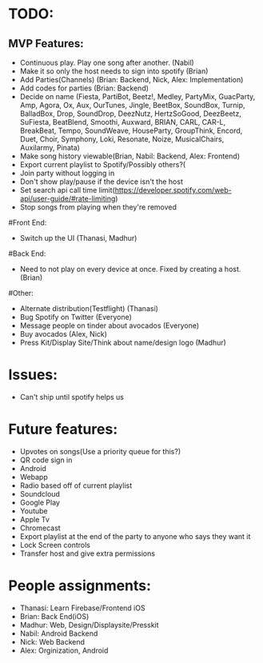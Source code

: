 # TODO:
 ## MVP Features:

  * Continuous play. Play one song after another. (Nabil) 
  * Make it so only the host needs to sign into spotify (Brian)
  * Add Parties(Channels) (Brian: Backend, Nick, Alex: Implementation)
  * Add codes for parties (Brian: Backend)
  * Decide on name (Fiesta, PartiBot, Beetz!, Medley, PartyMix, GuacParty, Amp, Agora, Ox, Aux, OurTunes, Jingle, BeetBox, SoundBox, Turnip, BalladBox, Drop, SoundDrop, DeezNutz, HertzSoGood, DeezBeetz, SuFiesta, BeatBlend, Smoothi, Auxward, BRIAN, CARL, CAR-L, BreakBeat, Tempo, SoundWeave, HouseParty, GroupThink, Encord, Duet, Choir, Symphony, Loki, Resonate, Noize, MusicalChairs, Auxilarmy, Pinata)
  * Make song history viewable(Brian, Nabil: Backend, Alex: Frontend)
  * Export current playlist to Spotify/Possibly others?(
  * Join party without logging in
  * Don't show play/pause if the device isn't the host
  * Set search api call time limit(https://developer.spotify.com/web-api/user-guide/#rate-limiting)
  * Stop songs from playing when they're removed

#Front End:
* Switch up the UI (Thanasi, Madhur) 

#Back End:
* Need to not play on every device at once. Fixed by creating a host. (Brian)

#Other:
* Alternate distribution(Testflight) (Thanasi)
* Bug Spotify on Twitter (Everyone)
* Message people on tinder about avocados (Everyone)
* Buy avocados (Alex, Nick)
* Press Kit/Display Site/Think about name/design logo (Madhur)

# Issues:
	
 * Can't ship until spotify helps us

# Future features:
 * Upvotes on songs(Use a priority queue for this?)
 * QR code sign in
 * Android
 * Webapp
 * Radio based off of current playlist
 * Soundcloud
 * Google Play
 * Youtube
 * Apple Tv
 * Chromecast
 * Export playlist at the end of the party to anyone who says they want it
 * Lock Screen controls
 * Transfer host and give extra permissions

# People assignments:
 * Thanasi: Learn Firebase/Frontend iOS
 * Brian: Back End(iOS)
 * Madhur: Web, Design/Displaysite/Presskit
 * Nabil: Android Backend
 * Nick: Web Backend
 * Alex: Orginization, Android
